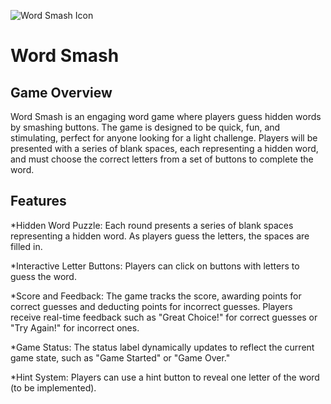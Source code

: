 ![Word Smash Icon](https://github.com/user-attachments/assets/f01cc51d-4388-4331-8fa3-3985047e6c86)

# Word Smash
## Game Overview
Word Smash is an engaging word game where players guess hidden words by smashing buttons. The game is designed to be quick, fun, and stimulating, perfect for anyone looking for a light challenge. Players will be presented with a series of blank spaces, each representing a hidden word, and must choose the correct letters from a set of buttons to complete the word.
## Features
*Hidden Word Puzzle: Each round presents a series of blank spaces representing a hidden word. As players guess the letters, the spaces are filled in.

*Interactive Letter Buttons: Players can click on buttons with letters to guess the word.

*Score and Feedback: The game tracks the score, awarding points for correct guesses and deducting points for incorrect guesses. Players receive real-time feedback such as "Great Choice!" for correct guesses or "Try 
 Again!" for incorrect ones.

*Game Status: The status label dynamically updates to reflect the current game state, such as "Game Started" or "Game Over."

*Hint System: Players can use a hint button to reveal one letter of the word (to be implemented).
